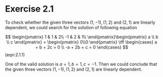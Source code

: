 # Exercise 2.1

To check whether the given three vectors $(1,-1), (1,2)$ and $(2,1)$​ are linearly dependent, we could search for the solution of following equation

$$
\begin{pmatrix}
1  & 1  &  2\\
-1 & 2  & 1\\
\end{pmatrix}\begin{pmatrix}
a \\ b \\ c
\end{pmatrix} = \begin{pmatrix} 0\\0 \end{pmatrix} \iff \begin{cases}
a + b + 2c = 0 \\
-a + 2b + c = 0 
\end{cases}
$$(eqn:2.1.1)

One of the valid solution is $a = 1, b = 1, c = -1$. Then we could conclude that the given three vectors $(1,-1), (1,2)$ and $(2,1)$ are linearly dependent. 